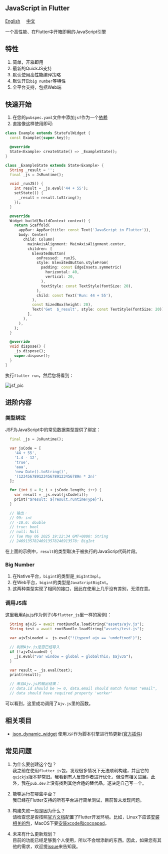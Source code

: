 ## JavaScript in Flutter

[English](README.md) &nbsp;&nbsp;&nbsp; [中文](README.ZH.md)  

一个高性能、在Flutter中开箱即用的JavaScript引擎  


## 特性

1. 简单，开箱即用  
2. 最新的QuickJS支持  
3. 默认使用高性能编译策略  
4. 默认开启`big number`等特性  
5. 全平台支持，包括Web端  


## 快速开始

1. 在您的`pubspec.yaml`文件中添加`jsf`作为一个[依赖](https://pub.dev/packages/jsf/install)  
2. 直接像这样使用即可:  

```dart
class Example extends StatefulWidget {
  const Example({super.key});

  @override
  State<Example> createState() => _ExampleState();
}

class _ExampleState extends State<Example> {
  String _result = '';
  final _js = JsRuntime();

  void _runJS() {
    int result = _js.eval('44 + 55');
    setState(() {
      _result = result.toString();
    });
  }

  @override
  Widget build(BuildContext context) {
    return Scaffold(
      appBar: AppBar(title: const Text('JavaScript in Flutter')),
      body: Center(
        child: Column(
          mainAxisAlignment: MainAxisAlignment.center,
          children: [
            ElevatedButton(
              onPressed: _runJS,
              style: ElevatedButton.styleFrom(
                padding: const EdgeInsets.symmetric(
                  horizontal: 40,
                  vertical: 20,
                ),
                textStyle: const TextStyle(fontSize: 20),
              ),
              child: const Text('Run: 44 + 55'),
            ),
            const SizedBox(height: 20),
            Text('Get  $_result', style: const TextStyle(fontSize: 20)),
          ],
        ),
      ),
    );
  }

  @override
  void dispose() {
    _js.dispose();
    super.dispose();
  }
}
```

执行`flutter run`，然后您将看到：  

![jsf_pic](https://moluopro.atomgit.net/web/jsf/pic.png)  


## 进阶内容

### 类型绑定

JSF为JavaScript中的常见数据类型提供了绑定：

```dart
  final _js = JsRuntime();

  var jsCode = [
    '44 + 55',
    '1.4 - 12',
    'true',
    'aaa',
    'new Date().toString()',
    '(123456789123456789123456789n * 2n)'
  ];

  for (int i = 0; i < jsCode.length; i++) {
    var result = _js.eval(jsCode[i]);
    print("$result: ${result.runtimeType}");
  }

  // 输出：
  // 99: int
  // -10.6: double
  // true: bool
  // null: Null
  // Tue May 06 2025 19:22:34 GMT+0800: String
  // 246913578246913578246913578: BigInt
```

在上面的示例中，`result`的类型取决于被执行的JavaScrip代码片段。

### Big Number

1. 在Native平台，`bigint`的类型是`_BigIntImpl`。
2. 在Web平台，`bigint`的类型是`JavaScriptBigInt`。
3. 这两种类型实现了相同的接口，因此在使用上几乎没有差别，无须在意。

### 调用JS库

这里我用[Ajv.js](https://ajv.js.org)作为例子(与`flutter_js`里一样的案例)：

```dart
  String ajvJS = await rootBundle.loadString("assets/ajv.js");
  String test = await rootBundle.loadString("assets/test.js");

  var ajvIsLoaded = _js.eval("!(typeof ajv == 'undefined')");

  // 判断Ajv.js是否已经导入
  if (!ajvIsLoaded) {
    _js.eval("var window = global = globalThis; $ajvJS");
  }

  var result = _js.eval(test);
  print(result);

  // 来自Ajv.js的输出结果：
  // data.id should be >= 0, data.email should match format "email", 
  // data should have required property 'worker'
```

可以看到，这里成功调用了`Ajv.js`里的函数。


## 相关项目

* [json_dynamic_widget](https://pub.dev/packages/json_dynamic_widget) 使用`JSF`作为脚本引擎进行热更新([官方插件](https://pub.dev/packages/json_dynamic_widget_plugin_js))  


## 常见问题

1. 为什么要创建这个包？  
我之前在使用`flutter_js`包，发现很多情况下无法顺利构建，并且它的`quickjs`版本非常旧。我看到有人反馈作者进行优化，但没有相关进展。此外，我在`pub.dev`上没有找到其他合适的替代品，遂决定自己写一个。  

2. 能够运行在哪些平台？  
我已经在Flutter支持的所有平台进行简单测试，目前暂未发现问题。  

3. 构建失败一般是因为什么？  
请检查您是否按照[官方文档](https://docs.flutter.dev/get-started/install)配置了Flutter开发环境。比如，Linux下应该[安装相关的包](https://docs.flutter.dev/get-started/install/linux/desktop#development-tools)，MacOS下要[安装xcode和cocoapad](https://docs.flutter.dev/get-started/install/macos/mobile-ios#development-tools)。  

4. 未来有什么更新规划？  
目前的功能已经足够我个人使用，所以不会增添新的东西。因此，如果您有其他的需求，欢迎提[issue](https://github.com/moluopro/jsf/issues)来告知我。  
